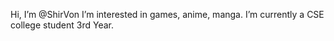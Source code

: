 Hi, I’m @ShirVon
I’m interested in games, anime, manga.
I’m currently a CSE college student 3rd Year.
